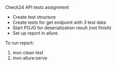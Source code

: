 Check24 API tests assignment

- Create test structure
- Create tests for get endpoint with 3 test data
- Start POJO for deserialization result (not finish)
- Set up report in allure 

To run report:
 1. mvn clean test
 2. mvn allure:serve

